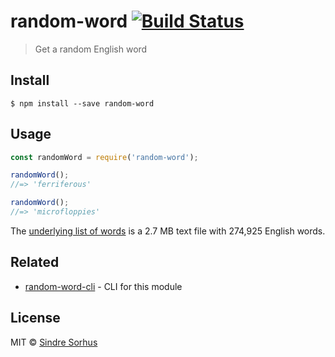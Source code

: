 # random-word [![Build Status](https://travis-ci.org/sindresorhus/random-word.svg?branch=master)](https://travis-ci.org/sindresorhus/random-word)

> Get a random English word


## Install

```
$ npm install --save random-word
```


## Usage

```js
const randomWord = require('random-word');

randomWord();
//=> 'ferriferous'

randomWord();
//=> 'microfloppies'
```

The [underlying list of words](https://github.com/sindresorhus/word-list/blob/master/words.txt) is a 2.7 MB text file with 274,925 English words.


## Related

- [random-word-cli](https://github.com/sindresorhus/random-word-cli) - CLI for this module


## License

MIT © [Sindre Sorhus](https://sindresorhus.com)
